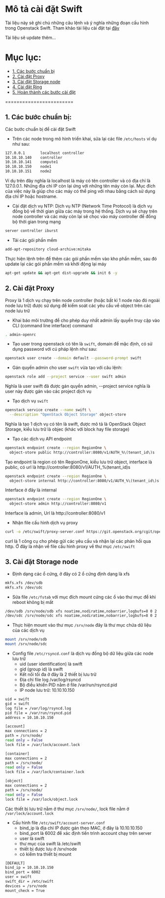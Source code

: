 # Mô tả cài đặt Swift

Tài liệu này sẽ ghi chú những câu lệnh và ý nghĩa những đoạn cấu hình trong Openstack Swift. Tham khảo tài liệu cài đặt tại [đây](https://github.com/hocchudong/Ghichep-Storage/blob/master/TriMQ/OpenStack%20Swift/caidat.md)

Tài liệu sẽ update thêm...
# Mục lục:
- [1. Các bước chuẩn bị](#1)
- [2. Cài đặt Proxy](#2)
- [3. Cài đặt Storage node](#3)
- [4. Cài đặt Ring](#4)
- [5. Hoàn thành các bước cài đặt](#5)

========================

<a name="1"></a>
## 1. Các bước chuẩn bị:
Các bước chuẩn bị để cài đặt Swift

- Trên các node trong mô hình triển khai, sửa lại các file `/etc/hosts` ví dụ như sau:
```sh
127.0.0.1       localhost controller
10.10.10.140    controller
10.10.10.141    compute1
10.10.10.150    node1
10.10.10.151    node2
```
Ví dụ trên đây nghĩa là localhost là máy có tên controller và có địa chỉ là 127.0.0.1. Những địa chỉ IP còn lại ứng với những tên máy còn lại. Mục đích của việc này là giúp cho các máy có thể ping với nhau bằng cách sử dụng địa chỉ IP hoặc hostname.

- Cài đặt dịch vụ NTP:
Dịch vụ NTP (Network Time Protocol) là dịch vụ đồng bộ về thời gian giữa các máy trong hệ thống. Dịch vụ sẽ chạy trên node controller và các máy còn lại sẽ chọc vào máy controller để đồng bộ thời gian trong mạng
```sh
server controller iburst
```

- Tải các gói phần mềm
```sh
add-apt-repository cloud-archive:mitaka
```
Thực hiện lệnh trên để thêm các gói phần mềm vào kho phần mềm, sau đó update lại các gói phần mềm và khởi động lại máy
```sh
apt-get update && apt-get dist-upgrade && init 6 -y 
```

<a name="2"></a>
## 2. Cài đặt Proxy
Proxy là 1 dịch vụ chạy trên node controller (hoặc bất kì 1 node nào đó ngoài node lưu trữ) được sử dụng để kiểm soát các yêu cầu về object trên các node lưu trữ

- Khai báo môi trường để cho phép duy nhất admin lấy quyền truy cập vào CLI (command line interface) command
```sh
. admin-openrc
```

- Tạo user trong openstack có tên là `swift`, domain để mặc định, có sử dụng password với cú pháp lệnh như sau:
```sh
openstack user create --domain default --password-prompt swift
```

- Gán quyền admin cho user `swift` vừa tạo với câu lệnh:
```sh
openstack role add --project service --user swift admin
```
Nghĩa là user swift đã được gán quyền admin, --project service nghĩa là user này được gán vào các project dịch vụ

- Tạo dịch vụ `swift`
```sh
openstack service create --name swift \
  --description "OpenStack Object Storage" object-store
```
Nghĩa là tạo 1 dịch vụ có tên là swift, được mô tả là OpenStack Object Storage, kiểu lưu trữ là objec (khác với block hay file storage)

- Tạo các dịch vụ API endpoint
```sh
openstack endpoint create --region RegionOne \
  object-store public http://controller:8080/v1/AUTH_%\(tenant_id\)s
```
Tạo endpoint là region có tên RegionOne, kiểu lưu trữ object, interface là public, có url là http://controller:8080/v1/AUTH_%\(tenant_id\)s

```sh
openstack endpoint create --region RegionOne \
  object-store internal http://controller:8080/v1/AUTH_%\(tenant_id\)s
```
Interface ở đây là internal

```sh
openstack endpoint create --region RegionOne \
  object-store admin http://controller:8080/v1
```
Interface là admin, Url là  http://controller:8080/v1

- Nhận file cấu hình dịch vụ proxy
```sh
curl -o /etc/swift/proxy-server.conf https://git.openstack.org/cgit/openstack/swift/plain/etc/proxy-server.conf-sample?h=stable/mitaka
```
curl là 1 công cụ cho phép gửi các yêu cầu và nhận lại các phản hồi qua http. Ở đây là nhận về file cấu hình proxy về thư mục `/etc/swift`

<a name="3"></a>
## 3. Cài đặt Storage node
- Định dạng các ổ cứng, ở đây có 2 ổ cứng định dạng là xfs
```sh
mkfs.xfs /dev/sdb
mkfs.xfs /dev/sdc
```

- Sửa file `/etc/fstab` với mục đích mount cứng các ổ vào thư mục để khi reboot không bị mất
```sh
/dev/sdb /srv/node/sdb xfs noatime,nodiratime,nobarrier,logbufs=8 0 2
/dev/sdc /srv/node/sdc xfs noatime,nodiratime,nobarrier,logbufs=8 0 2
```

- Thực hiện mount vào thư mục `/srv/node` đây là thư mục chứa dữ liệu của các dịch vụ
```sh
mount /srv/node/sdb
mount /srv/node/sdc
```

- Config file `/etc/rsyncd.conf` là dịch vụ đồng bộ dữ liệu giữa các node lưu trữ
	- uid (user identification) là swift
	- gid (group id) là swift
	- Kết nối tối đa ở đây là 2 thiết bị lưu trữ
	- Địa chỉ file log /var/log/rsyncd
	- Bộ điều khiển PID nằm ở file /var/run/rsyncd.pid
	- IP node lưu trữ: 10.10.10.150
```sh
uid = swift
gid = swift
log file = /var/log/rsyncd.log
pid file = /var/run/rsyncd.pid
address = 10.10.10.150

[account]
max connections = 2
path = /srv/node/
read only = False
lock file = /var/lock/account.lock

[container]
max connections = 2
path = /srv/node/
read only = False
lock file = /var/lock/container.lock

[object]
max connections = 2
path = /srv/node/
read only = False
lock file = /var/lock/object.lock
```
Các thiết bị lưu trữ nằm ở thư mục `/srv/node/`, lock file nằm ở `/var/lock/account.lock`

- Cấu hình file `/etc/swift/account-server.conf`
	- bind_ip là địa chỉ IP được gán theo MAC, ở đây là 10.10.10.150
	- bind_port là 6002 để xác định tiến trình account chạy trên server
	- user là swift
	- thư mục của swift là /etc/swift
	- thiết bị được lưu ở /srv/node
	- có kiểm tra thiết bị mount
```sh
[DEFAULT]
bind_ip = 10.10.10.150
bind_port = 6002
user = swift
swift_dir = /etc/swift
devices = /srv/node
mount_check = True
```




